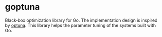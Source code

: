 # goptuna

Black-box optimization library for Go. The implementation design is inspired by [optuna](https://github.com/pfnet/optuna).
This library helps the parameter tuning of the systems built with Go.
